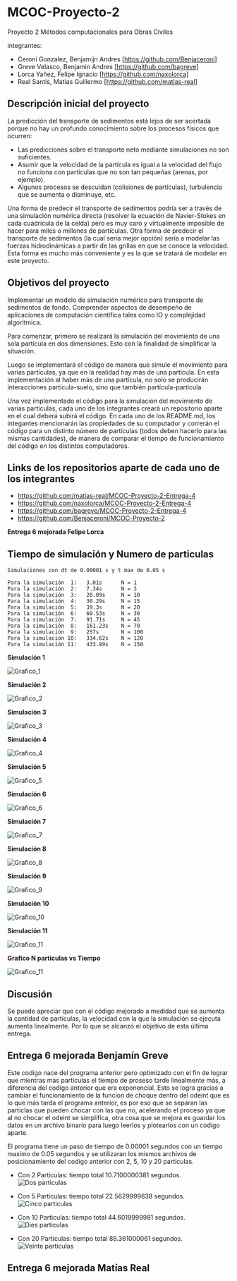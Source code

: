 # MCOC-Proyecto-2
Proyecto 2 Métodos computacionales para Obras Civiles

integrantes:
- Ceroni Gonzalez, Benjamijn Andres [https://github.com/Benjaceroni]
- Greve Velasco, Benjamin Andres [https://github.com/bagreve]
- Lorca Yañez, Felipe Ignacio [https://github.com/naxolorca]
- Real Santis, Matias Guillermo [https://github.com/matias-real]

## Descripción inicial del proyecto
La predicción del transporte de sedimentos está lejos de ser acertada porque no hay un profundo conocimiento sobre los procesos físicos que ocurren:
- Las predicciones sobre el transporte neto mediante simulaciones no son suficientes.
- Asumir que la velocidad de la partícula es igual a la velocidad del flujo no funciona con partículas que no son tan pequeñas (arenas, por ejemplo).
- Algunos procesos se descuidan (colisiones de partículas), turbulencia que se aumenta o disminuye, etc.

Una forma de predecir el transporte de sedimentos podría ser a través de una simulación numérica directa (resolver la ecuación de Navier-Stokes en cada cuadrícula de la celda) pero es muy caro y virtualmente imposible de hacer para miles o millones de partículas. Otra forma de predecir el transporte de sedimentos (la cual sería mejor opción) sería a modelar las fuerzas hidrodinámicas a partir de las grillas en que se conoce la velocidad. Esta forma es mucho más conveniente y es la que se tratará de modelar en este proyecto.

## Objetivos del proyecto
Implementar un modelo de simulación numérico para transporte de sedimentos de fondo. Comprender aspectos de desempeño de aplicaciones de computación científica tales como IO y complejidad algorítmica.

Para comenzar, primero se realizará la simulación del movimiento de una sola partícula en dos dimensiones. Esto con la finalidad de simplificar la situación.

Luego se implementará el código de manera que simule el movimiento para varias partículas, ya que en la realidad hay más de una partícula. En esta implementación al haber más de una partícula, no solo se producirán interacciones partícula-suelo, sino que también partícula-partícula. 

Una vez implementado el código para la simulación del movimiento de varias partículas, cada uno de los integrantes creará un repositorio aparte en el cual deberá subirá el código. En cada uno de los README.md, los integantes mencionarán las propiedades de su computador y correrán el código para un distinto número de partículas (todos deben hacerlo para las mismas cantidades), de manera de comparar el tiempo de funcionamiento del código en los distintos computadores.

## Links de los repositorios aparte de cada uno de los integrantes
- https://github.com/matias-real/MCOC-Proyecto-2-Entrega-4
- https://github.com/naxolorca/MCOC-Proyecto-2-Entrega-4
- https://github.com/bagreve/MCOC-Proyecto-2-Entrega-4
- https://github.com/Benjaceroni/MCOC-Proyecto-2


**Entrega 6 mejorada Felipe Lorca**
## Tiempo de simulación y Numero de particulas

	Simulaciones con dt de 0.00001 s y t max de 0.05 s

	Para la simulación  1:   3.01s  	N = 1
	Para la simulación  2:   7.34s  	N = 3
	Para la simulación  3:   20.09s 	N = 10
	Para la simulación  4:   30.29s 	N = 15
	Para la simulación  5:   39.3s 		N = 20
	Para la simulación  6:   60.53s 	N = 30
	Para la simulación  7:   91.71s 	N = 45
	Para la simulación  8:   161.23s 	N = 70
	Para la simulación  9:   257s 		N = 100
	Para la simulación 10:   334.62s 	N = 120
	Para la simulación 11:   433.89s 	N = 150

**Simulación 1**

![Grafico_1](https://raw.githubusercontent.com/matias-real/MCOC-Proyecto-2/master/Felipe_Lorca/grafico/1.png)

**Simulación 2**

![Grafico_2](https://raw.githubusercontent.com/matias-real/MCOC-Proyecto-2/master/Felipe_Lorca/grafico/3.png)

**Simulación 3**

![Grafico_3](https://raw.githubusercontent.com/matias-real/MCOC-Proyecto-2/master/Felipe_Lorca/grafico/10.png)

**Simulación 4**

![Grafico_4](https://raw.githubusercontent.com/matias-real/MCOC-Proyecto-2/master/Felipe_Lorca/grafico/15.png)

**Simulación 5**

![Grafico_5](https://raw.githubusercontent.com/matias-real/MCOC-Proyecto-2/master/Felipe_Lorca/grafico/20.png)

**Simulación 6**

![Grafico_6](https://raw.githubusercontent.com/matias-real/MCOC-Proyecto-2/master/Felipe_Lorca/grafico/30.png)

**Simulación 7**

![Grafico_7](https://raw.githubusercontent.com/matias-real/MCOC-Proyecto-2/master/Felipe_Lorca/grafico/45.png)

**Simulación 8**

![Grafico_8](https://raw.githubusercontent.com/matias-real/MCOC-Proyecto-2/master/Felipe_Lorca/grafico/70.png)

**Simulación 9**

![Grafico_9](https://raw.githubusercontent.com/matias-real/MCOC-Proyecto-2/master/Felipe_Lorca/grafico/100.png)

**Simulación 10**

![Grafico_10](https://raw.githubusercontent.com/matias-real/MCOC-Proyecto-2/master/Felipe_Lorca/grafico/120.png)

**Simulación 11**

![Grafico_11](https://raw.githubusercontent.com/matias-real/MCOC-Proyecto-2/master/Felipe_Lorca/grafico/150.png)

**Grafico N particulas vs Tiempo**

![Grafico_11](https://raw.githubusercontent.com/matias-real/MCOC-Proyecto-2/master/Felipe_Lorca/grafico.png)

## Discusión

Se puede apreciar que con el código mejorado a medidad que se aumenta la cantidad de partículas, la velocidad con la que la simulación se ejecuta aumenta linealmente. Por lo que se alcanzó el objetivo de esta última entrega.

## Entrega 6 mejorada Benjamín Greve
Este codigo nace del programa anterior pero optimizado con el fin de lograr que mientras mas particulas el tiempo de proseso tarde linealmente más, a diferencia del codigo anterior que era exponencial. Esto se logra gracias a cambiar el funcionamiento de la funcion de choque dentro del odeint que es lo que más tarda el programa anterior, es por eso que se separan las particlas que pueden chocar con las que no, acelerando el proceso ya que al no chocar el odeint se simplifica, otra cosa que se mejora es guardar los datos en un archivo binario para luego leerlos y plotearlos con un codigo aparte.

El programa tiene un paso de tiempo de 0.00001 segundos con un tiempo maximo de 0.05 segundos y se utilizaran los mismos archivos de posicionamiento del codigo anterior con 2, 5, 10 y 20 particulas.

- Con 2 Particulas: tiempo total 10.7100000381 segundos.
![Dos particulas](https://user-images.githubusercontent.com/53497030/68216627-ece86380-ffbf-11e9-9833-2f9011dea036.PNG)

- Con 5 Particulas: tiempo total 22.5629999638 segundos.
![Cinco particulas](https://user-images.githubusercontent.com/53497030/68216628-ece86380-ffbf-11e9-909d-c9874416331d.PNG)

- Con 10 Particulas: tiempo total 44.6019999981 segundos.
![Dies particulas](https://user-images.githubusercontent.com/53497030/68216634-efe35400-ffbf-11e9-9efc-84ec594fe6fc.PNG)

- Con 20 Particulas: tiempo total 86.361000061 segundos.
![Veinte particulas](https://user-images.githubusercontent.com/53497030/68216637-efe35400-ffbf-11e9-946c-b76c1015d46e.PNG)

## Entrega 6 mejorada Matías Real

